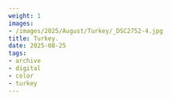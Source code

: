 ```yaml
---
weight: 1
images:
- /images/2025/August/Turkey/_DSC2752-4.jpg
title: Turkey.
date: 2025-08-25
tags:
- archive
- digital
- color
- turkey
---
```


